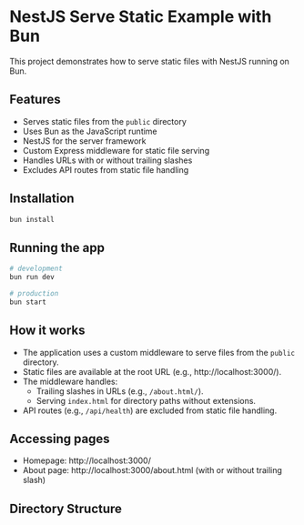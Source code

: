 # NestJS Serve Static Example with Bun

This project demonstrates how to serve static files with NestJS running on Bun.

## Features

- Serves static files from the `public` directory
- Uses Bun as the JavaScript runtime
- NestJS for the server framework
- Custom Express middleware for static file serving
- Handles URLs with or without trailing slashes
- Excludes API routes from static file handling

## Installation

```bash
bun install
```

## Running the app

```bash
# development
bun run dev

# production
bun start
```

## How it works

- The application uses a custom middleware to serve files from the `public` directory.
- Static files are available at the root URL (e.g., http://localhost:3000/).
- The middleware handles:
  - Trailing slashes in URLs (e.g., `/about.html/`).
  - Serving `index.html` for directory paths without extensions.
- API routes (e.g., `/api/health`) are excluded from static file handling.

## Accessing pages

- Homepage: http://localhost:3000/
- About page: http://localhost:3000/about.html (with or without trailing slash)

## Directory Structure
